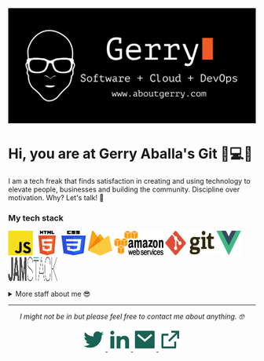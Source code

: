 <img src="https://github.com/Gerry-Aballa/Gerry-Aballa/blob/main/readmefiles/gitbanner.svg" alt="Banner image">

# Hi, you are at Gerry Aballa's Git :wave::computer::iphone:

I am a tech freak that finds satisfaction in creating and using technology to elevate people, businesses and building the community. Discipline over motivation. Why? Let's talk! :speech_balloon:

### My tech stack
<img src="https://github.com/Gerry-Aballa/Gerry-Aballa/blob/main/readmefiles/techstack/javascript.svg" alt="Javascript" width="50" height="50">    <img src="https://github.com/Gerry-Aballa/Gerry-Aballa/blob/main/readmefiles/techstack/html5.svg" alt="Html5" width="50" height="50">    <img src="https://github.com/Gerry-Aballa/Gerry-Aballa/blob/main/readmefiles/techstack/css3.svg" alt="CSS3" width="50" height="50">    <img src="https://github.com/Gerry-Aballa/Gerry-Aballa/blob/main/readmefiles/techstack/firebase.svg" alt="Firebase" width="50" height="50">    <img src="https://github.com/Gerry-Aballa/Gerry-Aballa/blob/main/readmefiles/techstack/aws.svg" alt="aws" width="100" height="50">    <img src="https://github.com/Gerry-Aballa/Gerry-Aballa/blob/main/readmefiles/techstack/git.svg" alt="Git" width="100" height="50">    <img src="https://github.com/Gerry-Aballa/Gerry-Aballa/blob/main/readmefiles/techstack/vuejs.svg" width="50" height="50">    <img src="https://github.com/Gerry-Aballa/Gerry-Aballa/blob/main/readmefiles/techstack/jamstack.svg" alt="Jamstack" width="100" height="50">    


<details>
	<summary>More staff about me 😎</summary>
    <br>
    <p>
        <i>Alexa, give me a beat 🎶</i>
    </p>
    	- I create content about my tech obsessions ✍️ <br>
	- All work and no play makes Gerry a dull guy 😂 <br>
	- Discipline will take you places that motivation can not 🌎 <br>
</details>

<hr> 

<p align="center">
    <i>I might not be in but please feel free to contact me about anything. 🤓 </i>
    <p align="center">
        <a href="https://twitter.com/gerry_aballa" alt="Twitter"><img src="https://github.com/Gerry-Aballa/Gerry-Aballa/blob/main/readmefiles/twitter-fill.svg"</a>
        <a href="http://linkedin.com/in/gerry-aballa-aa4b0b169" alt="Linkedin"><img src="https://github.com/Gerry-Aballa/Gerry-Aballa/blob/main/readmefiles/linkedin-fill.svg"</a>
        <a href="" alt="E-Mail"><img src="https://github.com/Gerry-Aballa/Gerry-Aballa/blob/main/readmefiles/mail-fill.svg"</a>
        <a href="https://www.aboutgerry.com" alt="My Site"><img src="https://github.com/Gerry-Aballa/Gerry-Aballa/blob/main/readmefiles/external-link-line.svg"</a>
    </p>
</p>
